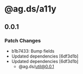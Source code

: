 # @ag.ds/a11y

## 0.0.1
### Patch Changes

- b1b7433: Bump fields
- Updated dependencies [6df3d1b]
- Updated dependencies [6df3d1b]
  - @ag.ds/util@0.0.1
